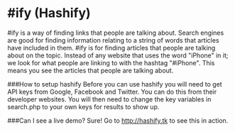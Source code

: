 #ify (Hashify)
=======

\#ify is a way of finding links that people are talking about. Search engines are good for finding information relating to a string of words that articles have included in them. #ify is for finding articles that people are talking about on the topic. Instead of any website that uses the word "iPhone" in it; we look for what people are linking to with the hashtag "#iPhone". This means you see the articles that people are talking about.

###How to setup hashify
Before you can use hashify you will need to get API keys from Google, Facebook and Twitter. You can do this from their developer websites. You will then need to change the key variables in search.php to your own keys for results to show up.

###Can I see a live demo?
Sure! Go to http://hashify.tk to see this in action.